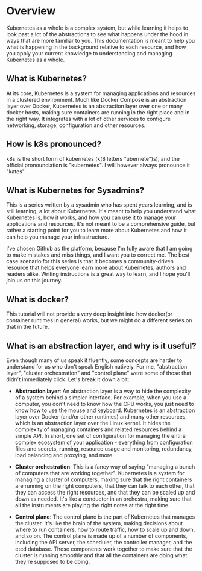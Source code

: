 # Overview

Kubernetes as a whole is a complex system, but while learning it helps to look past a lot of the abstractions to see what happens under the hood in ways that are more familiar to you. This documentation is meant to help you what is happening in the background relative to each resource, and how you apply your current knowledge to understanding and managing Kubernetes as a whole.

## What is Kubernetes?
At its core, Kubernetes is a system for managing applications and resources in a clustered environment. Much like Docker Compose is an abstraction layer over Docker, Kubernetes is an abstraction layer over one or many docker hosts, making sure containers are running in the right place and in the right way. It integrates with a lot of other services to configure networking, storage, configuration and other resources.

## How is k8s pronounced?
k8s is the short form of kubernetes (k(8 letters "ubernete")s), and the official pronounciation is "kubernetes". I will however always pronounce it "kates".

## What is Kubernetes for Sysadmins?
This is a series written by a sysadmin who has spent years learning, and is still learning, a lot about Kubernetes. It's meant to help you understand what Kubernetes is, how it works, and how you can use it to manage your applications and resources. It's not meant to be a comprehensive guide, but rather a starting point for you to learn more about Kubernetes and how it can help you manage your infrastructure.

I've chosen Github as the platform, because I'm fully aware that I am going to make mistakes and miss things, and I want you to correct me. The best case scenario for this series is that it becomes a community-driven resource that helps everyone learn more about Kubernetes, authors and readers alike. Writing instructions is a great way to learn, and I hope you'll join us on this journey.

## What is docker?
This tutorial will not provide a very deep insight into how docker(or container runtimes in general) works, but we might do a different series on that in the future.

## What is an abstraction layer, and why is it useful?
Even though many of us speak it fluently, some concepts are harder to understand for us who don't speak English natively. For me, "abstraction layer", "cluster orchestration" and "control plane" were some of those that didn't immediately click. Let's break it down a bit:

- **Abstraction layer**: An abstraction layer is a way to hide the complexity of a system behind a simpler interface. For example, when you use a computer, you don't need to know how the CPU works, you just need to know how to use the mouse and keyboard. Kubernetes is an abstraction layer over Docker (and/or other runtimes) and many other resources, which is an abstraction layer over the Linux kernel. It hides the complexity of managing containers and related resources behind a simple API. In short, one set of configuration for managing the entire complex ecosystem of your application - everything from configuration files and secrets, running, resource usage and monitoring, redundancy, load balancing and proxying, and more.

- **Cluster orchestration**: This is a fancy way of saying "managing a bunch of computers that are working together". Kubernetes is a system for managing a cluster of computers, making sure that the right containers are running on the right computers, that they can talk to each other, that they can access the right resources, and that they can be scaled up and down as needed. It's like a conductor in an orchestra, making sure that all the instruments are playing the right notes at the right time.

- **Control plane**: The control plane is the part of Kubernetes that manages the cluster. It's like the brain of the system, making decisions about where to run containers, how to route traffic, how to scale up and down, and so on. The control plane is made up of a number of components, including the API server, the scheduler, the controller manager, and the etcd database. These components work together to make sure that the cluster is running smoothly and that all the containers are doing what they're supposed to be doing.

